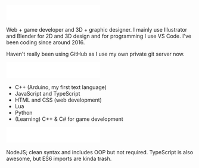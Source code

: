 <img src="media/header1.png"></img>

Web + game developer and 3D + graphic designer. I mainly use Illustrator and Blender for 2D and 3D design and for programming I use VS Code. I've been coding since around 2016.

Haven't really been using GitHub as I use my own private git server now.

<img src="media/header2.png"></img>

- C++ (Arduino, my first text language)
- JavaScript and TypeScript
- HTML and CSS (web development)
- Lua
- Python
- (Learning) C++ & C# for game development

<img src="media/header3.png"></img>

NodeJS; clean syntax and includes OOP but not required. TypeScript is also awesome, but ES6 imports are kinda trash.
